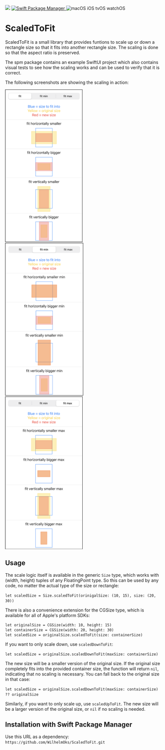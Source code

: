 <p>
    <img src="https://img.shields.io/badge/Swift-5.4-orange.svg" />
    <a href="https://swift.org/package-manager">
        <img src="https://img.shields.io/badge/spm-compatible-brightgreen.svg?style=flat" alt="Swift Package Manager" />
    </a>
    <img src="https://img.shields.io/badge/platforms-macOS iOS tvOS watchOS-brightgreen.svg?style=flat" alt="macOS iOS tvOS watchOS" />
</p>

# ScaledToFit

ScaledToFit is a small library that provides funtions to scale up or down a rectangle size so that it fits into another rectangle size.
The scaling is done so that the aspect ratio is preserved.

The spm package contains an example SwiftUI project which also contains visual tests to see how the scaling works and can be used to verify that it is correct.

The following screenshots are showing the scaling in action:

<span>
<img src="Images/fit.png" width="250" />
<img src="Images/fit_min.png" width="252" />
<img src="Images/fit_max.png" width="250" />
</span>

## Usage

The scale logic itself is available in the generic `Size` type, which works with (width, height) tuples of any FloatingPoint type.
So this can be used by any code, no matter the actual type of the size or rectangle:

`let scaledSize = Size.scaledToFit(orinigalSize: (10, 15), size: (20, 30))`

There is also a convenience extension for the CGSize type, which is available for all of Apple's platform SDKs:

```
let originalSize = CGSize(width: 10, height: 15)
let containerSize = CGSize(width: 20, height: 30)
let scaledSize = originalSize.scaledToFit(size: containerSize)
```

If you want to only scale down, use `scaledDownToFit`:

`let scaledSize = originalSize.scaledDownToFit(maxSize: containerSize)`

The new size will be a smaller version of the original size.
If the original size completely fits into the provided container size, the function will return `nil`, indicating that no scaling is necessary.
You can fall back to the original size in that case:

`let scaledSize = originalSize.scaledDownToFit(maxSize: containerSize) ?? originalSize`

Similarly, if you want to only scale up, use `scaledUpToFit`.
The new size will be a larger version of the original size, or `nil` if no scaling is needed.

## Installation with Swift Package Manager

Use this URL as a dependency:
`https://github.com/WilhelmOks/ScaledToFit.git`
